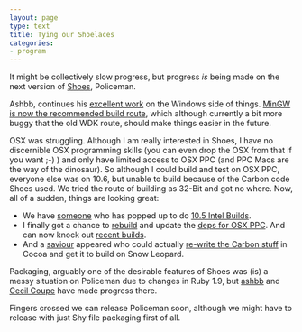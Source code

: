 ```yaml
---
layout: page
type: text
title: Tying our Shoelaces
categories: 
- program
---
```

It might be collectively slow progress, but progress _is_ being made on the next version of [Shoes](http://shoes.heroku.com), Policeman. 

Ashbb, continues his [excellent work](http://github.com/ashbb/shoes_hack_note/) on the Windows side of things. [MinGW is now the recommended build route](http://wiki.github.com/shoes/shoes/buildingshoeswithmingw), which although currently a bit more buggy that the old WDK route, should make things easier in the future.

OSX was struggling. Although I am really interested in Shoes, I have no discernible OSX programming skills (you can even drop the OSX from that if you want ;-) ) and only have limited access to OSX PPC (and PPC Macs are the way of the dinosaur). So although I could build and test on OSX PPC, everyone else was on 10.6, but unable to build because of the Carbon code Shoes used. We tried the route of building as 32-Bit and got no where. Now, all of a sudden, things are looking great:

* We have [someone](http://github.com/summitpush) who has popped up to do [10.5 Intel Builds](github.com/shoes/shoes/wikis/recentbuilds).
* I finally got a chance to [rebuild](http://wiki.github.com/shoes/shoes/buildingshoesonosx) and update the [deps for OSX PPC](http://wiki.github.com/shoes/shoes/buildingshoesonosxppc). And can now knock out [recent builds](github.com/shoes/shoes/wikis/recentbuilds).
* And a [saviour](http://github.com/mkelly) appeared who could actually [re-write the Carbon stuff](http://github.com/mkelly/shoes/commit/f9ef6bb9f8dce97784eeddaed1c459db64cece95) in Cocoa and get it to build on Snow Leopard. 

Packaging, arguably one of the desirable features of Shoes was (is) a messy situation on Policeman due to changes in Ruby 1.9, but [ashbb](http://github.com/ashbb/shoes/commit/7c106b1e858462eddf6bcf6335584b2ac694af7a) and [Cecil Coupe](http://github.com/ccoupe/shoes/commit/7e0ac87ee760695e72a8f4f9bfb67618ff114114) have made progress there. 

Fingers crossed we can release Policeman soon, although we might have to release with just Shy file packaging first of all. 
